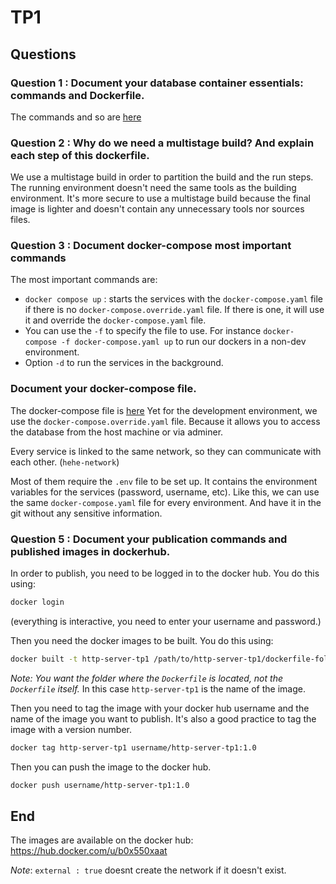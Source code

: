# TP1

## Questions

### Question 1 : Document your database container essentials: commands and Dockerfile.
The commands and so are [here](db/commands.md)

### Question 2 : Why do we need a multistage build? And explain each step of this dockerfile.
We use a multistage build in order to partition the build and the run steps.
The running environment doesn't need the same tools as the building environment.
It's more secure to use a multistage build because the final image is lighter and doesn't contain any unnecessary tools nor sources files.

### Question 3 : Document docker-compose most important commands
The most important commands are:
- `docker compose up` : starts the services with the `docker-compose.yaml` file if there is no `docker-compose.override.yaml` file. If there is one, it will use it and override the `docker-compose.yaml` file.
- You can use the `-f` to specify the file to use. For instance `docker-compose -f docker-compose.yaml up` to run our dockers in a non-dev environment.
- Option `-d` to run the services in the background.

### Document your docker-compose file.
The docker-compose file is [here](docker-compose.yaml)
Yet for the development environment, we use the `docker-compose.override.yaml` file. Because it allows you to access the database from the host machine or via adminer.


Every service is linked to the same network, so they can communicate with each other. (`hehe-network`)


Most of them require the `.env` file to be set up. It contains the environment variables for the services (password, username, etc). Like this, we can use the same `docker-compose.yaml` file for every environment. And have it in the git without any sensitive information.

### Question 5 : Document your publication commands and published images in dockerhub.

In order to publish, you need to be logged in to the docker hub. You do this using:
```bash
docker login
```
(everything is interactive, you need to enter your username and password.)


Then you need the docker images to be built. You do this using:
```bash
docker built -t http-server-tp1 /path/to/http-server-tp1/dockerfile-folder
```
*Note: You want the folder where the `Dockerfile` is located, not the `Dockerfile` itself.*
In this case `http-server-tp1` is the name of the image.

Then you need to tag the image with your docker hub username and the name of the image you want to publish. It's also a good practice to tag the image with a version number.
```bash
docker tag http-server-tp1 username/http-server-tp1:1.0
```
Then you can push the image to the docker hub.
```bash
docker push username/http-server-tp1:1.0
```



## End
The images are available on the docker hub: https://hub.docker.com/u/b0x550xaat

*Note*: `external : true` doesnt create the network if it doesn't exist.
